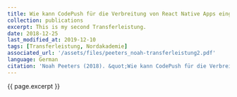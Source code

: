 ```yaml
---
title: Wie kann CodePush für die Verbreitung von React Native Apps eingesetzt werden?
collection: publications
excerpt: This is my second Transferleistung.
date: 2018-12-25
last_modified_at: 2019-12-10
tags: [Transferleistung, Nordakademie]
associated_url: '/assets/files/peeters_noah-transferleistung2.pdf'
language: German
citation: 'Noah Peeters (2018). &quot;Wie kann CodePush für die Verbreitung von React Native Apps eingesetzt werden?&quot;'
---
```


{{ page.excerpt }}
